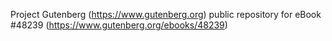 Project Gutenberg (https://www.gutenberg.org) public repository for eBook #48239 (https://www.gutenberg.org/ebooks/48239)
